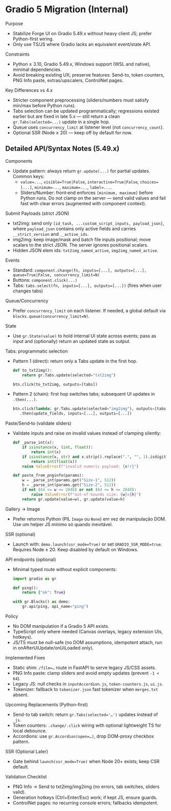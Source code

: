 Gradio 5 Migration (Internal)
=============================

Purpose
- Stabilize Forge UI on Gradio 5.49.x without heavy client JS; prefer Python-first wiring.
- Only use TS/JS where Gradio lacks an equivalent event/state API.

Constraints
- Python ≥ 3.10, Gradio 5.49.x, Windows support (WSL and native), minimal dependencies.
- Avoid breaking existing UX; preserve features: Send-to, token counters, PNG Info paste, extras/upscalers, ControlNet pages.

Key Differences vs 4.x
- Stricter component preprocessing (sliders/numbers must satisfy min/max before Python runs).
- Tabs selection can be updated programmatically; regressions existed earlier but are fixed in late 5.x — still return a clean `gr.Tabs(selected=...)` update in a single hop.
- Queue uses `concurrency_limit` at listener level (not `concurrency_count`).
- Optional SSR (Node ≥ 20) — keep off by default for now.

Detailed API/Syntax Notes (5.49.x)
----------------------------------

Components

- Update pattern: always return `gr.update(...)` for partial updates. Common keys:
  - `value=...`, `visible=True|False`, `interactive=True|False`, `choices=[...]`, `minimum=...`, `maximum=...`, `label=...`.
  - Sliders/Number: front‑end enforces `[minimum, maximum]` before Python runs. Do not clamp on the server — send valid values and fail fast with clear errors (augmented with component context).

Submit Payloads (strict JSON)

- txt2img: send only `[id_task, ...custom_script_inputs, payload_json]`, where `payload_json` contains only active fields and carries `__strict_version` and `__active_ids`.
- img2img: keep image/mask and batch file inputs positional; move scalars to the strict JSON. The server ignores positional scalars.
- Hidden JSON elem ids: `txt2img_named_active`, `img2img_named_active`.

Events

- Standard: `component.change(fn, inputs=[...], outputs=[...], queue=True|False, concurrency_limit=N)`
- Buttons: `component.click(...)`
- Tabs: `tabs.select(fn, inputs=[...], outputs=[...])` (fires when user changes tabs)

Queue/Concurrency

- Prefer `concurrency_limit` on each listener. If needed, a global default via `blocks.queue(concurrency_limit=N)`.

State

- Use `gr.State(value)` to hold internal UI state across events; pass as input and (optionally) return an updated state as output.

Tabs: programmatic selection

- Pattern 1 (direct): return only a Tabs update in the first hop.
  ```python
  def to_txt2img():
      return gr.Tabs.update(selected="txt2img")

  btn.click(to_txt2img, outputs=[tabs])
  ```

- Pattern 2 (chain): first hop switches tabs; subsequent UI updates in `.then(...)`.
  ```python
  btn.click(lambda: gr.Tabs.update(selected="img2img"), outputs=[tabs]) \
     .then(update_fields, inputs=[...], outputs=[...])
  ```

Paste/Send‑to (validate sliders)

- Validate inputs and raise on invalid values instead of clamping silently:
  ```python
  def _parse_int(x):
      if isinstance(x, (int, float)):
          return int(x)
      if isinstance(x, str) and x.strip().replace(".", "", 1).isdigit():
          return int(float(x))
      raise ValueError(f"invalid numeric payload: {x!r}")

  def paste_from_pnginfo(params):
      w = _parse_int(params.get("Size-1", 512))
      h = _parse_int(params.get("Size-2", 512))
      if not (64 <= w <= 2048) or not (64 <= h <= 2048):
          raise ValueError(f"out-of-bounds size: {w}x{h}")
      return gr.update(value=w), gr.update(value=h)
  ```

Gallery → Image

- Prefer retornos Python (PIL `Image` ou `None`) em vez de manipulação DOM. Use um helper JS mínimo só quando inevitável.

SSR (optional)

- Launch with: `demo.launch(ssr_mode=True)` or set `GRADIO_SSR_MODE=true`. Requires Node ≥ 20. Keep disabled by default on Windows.

API endpoints (optional)

- Minimal typed route without explicit components:
  ```python
  import gradio as gr

  def ping():
      return {"ok": True}

  with gr.Blocks() as demo:
      gr.api(ping, api_name="ping")
  ```

Policy
- No DOM manipulation if a Gradio 5 API exists.
- TypeScript only where needed (Canvas overlays, legacy extension UIs, hotkeys).
- JS/TS must be null-safe (no DOM assumptions, idempotent attach, run in onAfterUiUpdate/onUiLoaded only).

Implemented Fixes
- Static shim: `/file=…` route in FastAPI to serve legacy JS/CSS assets.
- PNG Info paste: clamp sliders and avoid empty updates (prevent `-1 < 64`).
- Legacy JS: null checks in `inputAccordion.js`, `token-counters.js`, `ui.js`.
- Tokenizer: fallback to `tokenizer.json` fast tokenizer when `merges.txt` absent.

Upcoming Replacements (Python-first)
- Send-to tab switch: return `gr.Tabs(selected='…')` updates instead of `_js`.
- Token counters: `.change/.click` wiring with optional lightweight TS for local debounce.
- Accordions: use `gr.Accordion(open=…)`, drop DOM-proxy checkbox pattern.

SSR (Optional Later)
- Gate behind `launch(ssr_mode=True)` when Node 20+ exists; keep CSR default.

Validation Checklist
- PNG Info → Send to txt2img/img2img (no errors, tab switches, sliders valid).
- Generation hotkeys (Ctrl+Enter/Esc) work; if kept JS, ensure guards.
- ControlNet pages: no recurring console errors; fallbacks idempotent.
